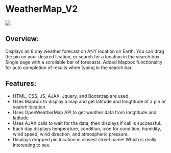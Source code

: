 # WeatherMap_V2
![](weathermap_capture.gif)
## Overview:
Displays an 8 day weather forecast on ANY location on Earth. You can drag the pin on your desired lication, or search for a location in the search box. Single page with a scrollable bar of forecasts. Added Mapbox functionality for auto completion of results
when typing in the search bar.
## Features:
* HTML, CSS, JS, AJAX, Jquery, and Bootstrap are used.
* Uses Mapbox to display a map and get latitude and longtitude of a pin or search location
* Uses OpenWeatherMap API to get weather data from longtitude and latitude
* Uses AJAX calls to wait for the data, then displays if call is successful.
* Each day displays temperature, condition, icon for condition, humidity, wind speed, wind direction, and atmospheric pressure.
* Displays dropped pin location in closest street name! Which is really interesting to see.
